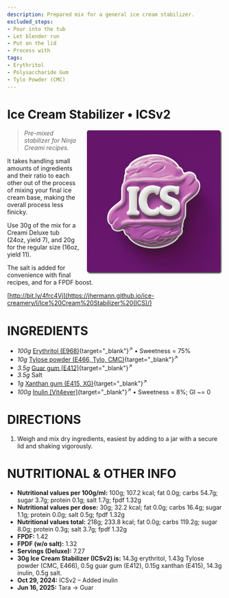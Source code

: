 ```yaml
---
description: Prepared mix for a general ice cream stabilizer.
excluded_steps:
- Pour into the tub
- Let blender run
- Put on the lid
- Process with
tags:
- Erythritol
- Polysaccharide Gum
- Tylo Powder (CMC)
---
```

# Ice Cream Stabilizer • ICSv2
<img style="float: right; padding-left: 1rem;" width=320 alt="ICS Logo" src="https://github.com/jhermann/ice-creamery/blob/main/assets/ICS-logo.png?raw=true" />

> *Pre-mixed stabilizer for Ninja Creami recipes.*

It takes handling small amounts of ingredients and their ratio to each other
out of the process of mixing your final ice cream base,
making the overall process less finicky.

Use 30g of the mix for a Creami Deluxe tub (24oz, yield 7),
and 20g for the regular size (16oz, yield 11).

The salt is added for convenience with final recipes,
and for a FPDF boost.

[http://bit.ly/4frc4Vj](https://jhermann.github.io/ice-creamery/I/Ice%20Cream%20Stabilizer%20(ICS)/)

# INGREDIENTS

  - _100g_ [Erythritol (E968)](/ice-creamery/info/ingredients/#erythritol-e968){target="_blank"}<sup>↗</sup> • Sweetness = 75%
  - _10g_ [Tylose powder (E466, Tylo, CMC)](/ice-creamery/info/ingredients/#carboxymethyl-cellulose-cmc-e466){target="_blank"}<sup>↗</sup>
  - _3.5g_ [Guar gum (E412)](/ice-creamery/info/ingredients/#guar-gum-e412){target="_blank"}<sup>↗</sup>
  - _3.5g_ Salt
  - _1g_ [Xanthan gum (E415, XG)](/ice-creamery/info/ingredients/#xanthan-gum-xg-e415){target="_blank"}<sup>↗</sup>
  - _100g_ [Inulin \[Vit4ever\]](/ice-creamery/info/ingredients/#inulin){target="_blank"}<sup>↗</sup> • Sweetness = 8%; GI ~= 0

# DIRECTIONS

 1. Weigh and mix dry ingredients, easiest by adding to a jar with a secure lid and shaking vigorously.

# NUTRITIONAL & OTHER INFO
- **Nutritional values per 100g/ml:** 100g; 107.2 kcal; fat 0.0g; carbs 54.7g; sugar 3.7g; protein 0.1g; salt 1.7g; fpdf 1.32g
- **Nutritional values per dose:** 30g; 32.2 kcal; fat 0.0g; carbs 16.4g; sugar 1.1g; protein 0.0g; salt 0.5g; fpdf 1.32g
- **Nutritional values total:** 218g; 233.8 kcal; fat 0.0g; carbs 119.2g; sugar 8.0g; protein 0.3g; salt 3.7g; fpdf 1.32g
- **FPDF:** 1.42
- **FPDF (w/o salt):** 1.32
- **Servings (Deluxe):** 7.27
- **30g Ice Cream Stabilizer (ICSv2) is:** 14.3g erythritol, 1.43g Tylose powder (CMC, E466), 
0.5g guar gum (E412), 0.15g xanthan (E415),
14.3g inulin, 0.5g salt.
- **Oct 29, 2024:** ICSv2 – Added inulin
- **Jun 16, 2025:** Tara → Guar
